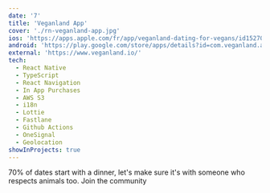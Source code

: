 ```yaml
---
date: '7'
title: 'Veganland App'
cover: './rn-veganland-app.jpg'
ios: 'https://apps.apple.com/fr/app/veganland-dating-for-vegans/id1527071850'
android: 'https://play.google.com/store/apps/details?id=com.veganland.app'
external: 'https://www.veganland.io/'
tech:
  - React Native
  - TypeScript
  - React Navigation
  - In App Purchases
  - AWS S3
  - i18n
  - Lottie
  - Fastlane
  - Github Actions
  - OneSignal
  - Geolocation
showInProjects: true
---
```


70% of dates start with a dinner, let's make sure it's with someone who respects animals too. Join the community
